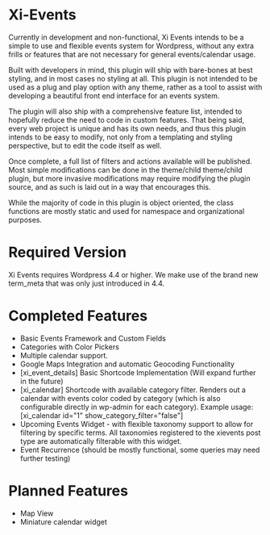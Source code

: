 # Xi-Events

Currently in development and non-functional, Xi Events intends to be a simple to use and flexible events system for Wordpress, without any extra frills or features that are not necessary for general events/calendar usage.

Built with developers in mind, this plugin will ship with bare-bones at best styling, and in most cases no styling at all. This plugin is not intended to be used as a plug and play option with any theme, rather as a tool to assist with developing a beautiful front end interface for an events system.

The plugin will also ship with a comprehensive feature list, intended to hopefully reduce the need to code in custom features. That being said, every web project is unique and has its own needs, and thus this plugin intends to be easy to modify, not only from a templating and styling perspective, but to edit the code itself as well.

Once complete, a full list of filters and actions available will be published. Most simple modifications can be done in the theme/child theme/child plugin, but more invasive modifications may require modifying the plugin source, and as such is laid out in a way that encourages this.

While the majority of code in this plugin is object oriented, the class functions are mostly static and used for namespace and organizational purposes.

# Required Version
Xi Events requires Wordpress 4.4 or higher. We make use of the brand new term_meta that was only just introduced in 4.4.

# Completed Features
* Basic Events Framework and Custom Fields
* Categories with Color Pickers
* Multiple calendar support.
* Google Maps Integration and automatic Geocoding Functionality
* [xi_event_details] Basic Shortcode Implementation (Will expand further in the future)
* [xi_calendar] Shortcode with available category filter. Renders out a calendar with events color coded by category (which is also configurable directly in wp-admin for each category). Example usage: [xi_calendar id="1" show_category_filter="false"]
* Upcoming Events Widget - with flexible taxonomy support to allow for filtering by specific terms. All taxonomies registered to the xievents post type are automatically filterable with this widget.
* Event Recurrence (should be mostly functional, some queries may need further testing)

# Planned Features
* Map View
* Miniature calendar widget
